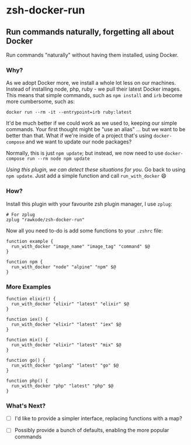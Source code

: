 # zsh-docker-run

## Run commands naturally, forgetting all about Docker

Run commands "naturally" without having them installed, using Docker.

### Why?

As we adopt Docker more, we install a whole lot less on our machines. Instead of installing node, php, ruby - we pull their latest Docker images. This means that simple commands, such as `npm install` and `irb` become more cumbersome, such as:

```shell
docker run --rm -it --entrypoint=irb ruby:latest
```

It'd be much better if we could work as we used to, keeping our simple commands. Your first thought might be "use an alias" ... but we want to be better than that. What if we're inside of a project that's using `docker-compose` and we want to update our node packages?

Normally, this is just `npm update`; but instead, we now need to use `docker-compose run --rm node npm update`

*Using this plugin, we can detect these situations for you*. Go back to using `npm update`. Just add a simple function and call `run_with_docker` :smile:

### How?

Install this plugin with your favourite zsh plugin manager, I use `zplug`:

```shell
# For zplug
zplug "rawkode/zsh-docker-run"
```

Now all you need to-do is add some functions to your `.zshrc` file:

```shell
function example {
  run_with_docker "image_name" "image_tag" "command" $@
}

function npm {
  run_with_docker "node" "alpine" "npm" $@
}
```

### More Examples

```shell
function elixir() {
  run_with_docker "elixir" "latest" "elixir" $@
}

function iex() {
  run_with_docker "elixir" "latest" "iex" $@
}

function mix() {
  run_with_docker "elixir" "latest" "mix" $@
}

function go() {
  run_with_docker "golang" "latest" "go" $@
}

function php() {
  run_with_docker "php" "latest" "php" $@
}
```

### What's Next?

- [ ] I'd like to provide a simpler interface, replacing functions with a map?
- [ ] Possibly provide a bunch of defaults, enabling the more popular commands


